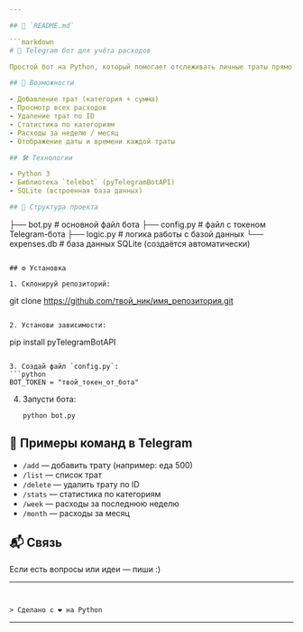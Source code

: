 ```yaml
---

## 📝 `README.md`

```markdown
# 🤖 Telegram бот для учёта расходов

Простой бот на Python, который помогает отслеживать личные траты прямо в Telegram. Сохраняет расходы в базу данных SQLite, показывает статистику, расходы по дням, неделе и месяцу.

## 🚀 Возможности

- Добавление трат (категория + сумма)
- Просмотр всех расходов
- Удаление трат по ID
- Статистика по категориям
- Расходы за неделю / месяц
- Отображение даты и времени каждой траты

## 🛠️ Технологии

- Python 3
- Библиотека `telebot` (pyTelegramBotAPI)
- SQLite (встроенная база данных)

## 📂 Структура проекта

```
├── bot.py            # основной файл бота
├── config.py         # файл с токеном Telegram-бота
├── logic.py          # логика работы с базой данных
└── expenses.db       # база данных SQLite (создаётся автоматически)
```

## ⚙️ Установка

1. Склонируй репозиторий:
   ```
   git clone https://github.com/твой_ник/имя_репозитория.git
   ```

2. Установи зависимости:
   ```
   pip install pyTelegramBotAPI
   ```

3. Создай файл `config.py`:
   ```python
   BOT_TOKEN = "твой_токен_от_бота"
   ```

4. Запусти бота:
   ```
   python bot.py
   ```

## 📌 Примеры команд в Telegram

- `/add` — добавить трату (например: еда 500)
- `/list` — список трат
- `/delete` — удалить трату по ID
- `/stats` — статистика по категориям
- `/week` — расходы за последнюю неделю
- `/month` — расходы за месяц

## 📬 Связь

Если есть вопросы или идеи — пиши :)

---
```


> Сделано с ❤️ на Python
```

---
